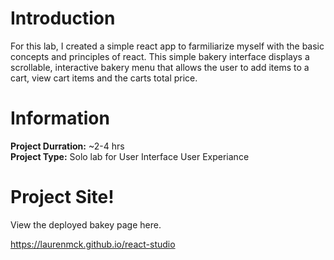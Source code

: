 # Introduction 

For this lab, I created a simple react app to farmiliarize myself with the basic concepts and principles of react. This simple bakery interface displays a scrollable, interactive bakery menu that allows the user to add items to a cart, view cart items and the carts total price. 

# Information 

**Project Durration:** ~2-4 hrs <br>
**Project Type:** Solo lab for User Interface User Experiance <br>

# Project Site!

View the deployed bakey page here. <br>

https://laurenmck.github.io/react-studio
